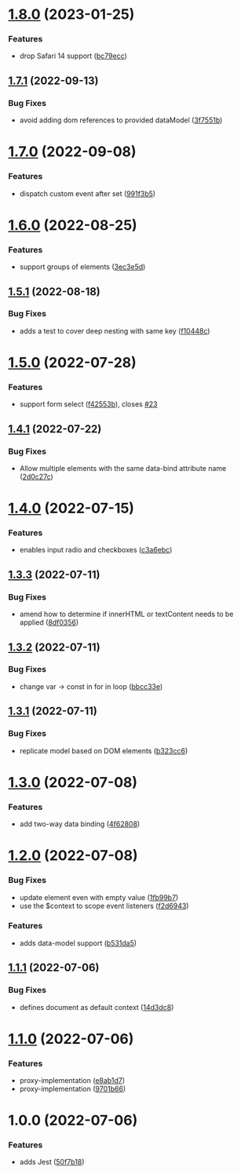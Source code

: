 # [1.8.0](https://github.com/quicoto/two-way-data-binding/compare/v1.7.1...v1.8.0) (2023-01-25)


### Features

* drop Safari 14 support ([bc79ecc](https://github.com/quicoto/two-way-data-binding/commit/bc79ecc195092f0737772ac892b7fba30b3eb92a))

## [1.7.1](https://github.com/quicoto/two-way-data-binding/compare/v1.7.0...v1.7.1) (2022-09-13)


### Bug Fixes

* avoid adding dom references to provided dataModel ([3f7551b](https://github.com/quicoto/two-way-data-binding/commit/3f7551bffbf3b71ab1b545d72171a6c60341b4fe))

# [1.7.0](https://github.com/quicoto/two-way-data-binding/compare/v1.6.0...v1.7.0) (2022-09-08)


### Features

* dispatch custom event after set ([991f3b5](https://github.com/quicoto/two-way-data-binding/commit/991f3b558fd51792a65dbafbb982d5511bb8f527))

# [1.6.0](https://github.com/quicoto/two-way-data-binding/compare/v1.5.1...v1.6.0) (2022-08-25)


### Features

* support groups of elements ([3ec3e5d](https://github.com/quicoto/two-way-data-binding/commit/3ec3e5d15ee12754e653c92f0fa99c74d2373929))

## [1.5.1](https://github.com/quicoto/two-way-data-binding/compare/v1.5.0...v1.5.1) (2022-08-18)


### Bug Fixes

* adds a test to cover deep nesting with same key ([f10448c](https://github.com/quicoto/two-way-data-binding/commit/f10448cbfd57c07f191d69c047318d7ef9eb6c42))

# [1.5.0](https://github.com/quicoto/two-way-data-binding/compare/v1.4.1...v1.5.0) (2022-07-28)


### Features

* support form select ([f42553b](https://github.com/quicoto/two-way-data-binding/commit/f42553bebabea2337c9ebc4eedd87cfc9ea13e78)), closes [#23](https://github.com/quicoto/two-way-data-binding/issues/23)

## [1.4.1](https://github.com/quicoto/two-way-data-binding/compare/v1.4.0...v1.4.1) (2022-07-22)


### Bug Fixes

* Allow multiple elements with the same data-bind attribute name ([2d0c27c](https://github.com/quicoto/two-way-data-binding/commit/2d0c27c722dd392be487af1e16e426530aa09f99))

# [1.4.0](https://github.com/quicoto/two-way-data-binding/compare/v1.3.3...v1.4.0) (2022-07-15)


### Features

* enables input radio and checkboxes ([c3a6ebc](https://github.com/quicoto/two-way-data-binding/commit/c3a6ebcd78eb60def42cddd1f0b3fa5735d169a2))

## [1.3.3](https://github.com/quicoto/two-way-data-binding/compare/v1.3.2...v1.3.3) (2022-07-11)


### Bug Fixes

* amend how to determine if innerHTML or textContent needs to be applied ([8df0356](https://github.com/quicoto/two-way-data-binding/commit/8df035681c553eefd9265b570cae3aee6f3a322a))

## [1.3.2](https://github.com/quicoto/two-way-data-binding/compare/v1.3.1...v1.3.2) (2022-07-11)


### Bug Fixes

* change var -> const in for in loop ([bbcc33e](https://github.com/quicoto/two-way-data-binding/commit/bbcc33ec6d2fe9aac078d45b413dd64a6cbbd1b1))

## [1.3.1](https://github.com/quicoto/two-way-data-binding/compare/v1.3.0...v1.3.1) (2022-07-11)


### Bug Fixes

* replicate model based on DOM elements ([b323cc6](https://github.com/quicoto/two-way-data-binding/commit/b323cc6716f4c5bcf81548710da676b9eced3b0c))

# [1.3.0](https://github.com/quicoto/two-way-data-binding/compare/v1.2.0...v1.3.0) (2022-07-08)


### Features

* add two-way data binding ([4f62808](https://github.com/quicoto/two-way-data-binding/commit/4f62808343e9e2bfd87cc932affaa4c0fee17548))

# [1.2.0](https://github.com/quicoto/two-way-data-binding/compare/v1.1.1...v1.2.0) (2022-07-08)


### Bug Fixes

* update element even with empty value ([1fb99b7](https://github.com/quicoto/two-way-data-binding/commit/1fb99b7a0efcf2edcd47cd7a4061119adc2caae1))
* use the $context to scope event listeners ([f2d6943](https://github.com/quicoto/two-way-data-binding/commit/f2d694370ce0297e8fadc465637eeec6297f81d3))


### Features

* adds data-model support ([b531da5](https://github.com/quicoto/two-way-data-binding/commit/b531da570388a1a3756774da22519337e1d362fa))

## [1.1.1](https://github.com/quicoto/two-way-data-binding/compare/v1.1.0...v1.1.1) (2022-07-06)


### Bug Fixes

* defines document as default context ([14d3dc8](https://github.com/quicoto/two-way-data-binding/commit/14d3dc88fd0bea0853efb11f6ef4c77e573d3fbd))

# [1.1.0](https://github.com/quicoto/two-way-data-binding/compare/v1.0.0...v1.1.0) (2022-07-06)


### Features

* proxy-implementation ([e8ab1d7](https://github.com/quicoto/two-way-data-binding/commit/e8ab1d77db3cbccb64ee4d3b1e1aad0313a9380d))
* proxy-implementation ([9701b66](https://github.com/quicoto/two-way-data-binding/commit/9701b66924100c0b974ae17223fc649c62f963ee))

# 1.0.0 (2022-07-06)


### Features

* adds Jest ([50f7b18](https://github.com/quicoto/two-way-data-binding/commit/50f7b18087f09242bf97facaf1963498ef91a4bf))
